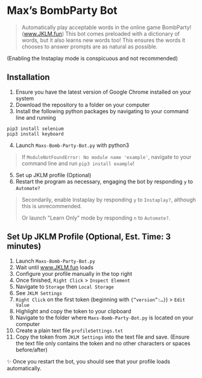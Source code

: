 # Max’s BombParty Bot

> Automatically play acceptable words in the online game BombParty! (www.JKLM.fun) This bot comes preloaded with a dictionary of words, but it also learns new words too! This ensures the words it chooses to answer prompts are as natural as possible. 

(Enabling the Instaplay mode is conspicuous and not recommended)


## Installation
1. Ensure you have the latest version of Google Chrome installed on your system
2. Download the repository to a folder on your computer
3. Install the following python packages by navigating to your command line and running
```
pip3 install selenium
pip3 install keyboard
```
4. Launch `Maxs-Bomb-Party-Bot.py` with python3
> If `ModuleNotFoundError: No module name 'example'`, navigate to your command line and run `pip3 install example`!
5. Set up JKLM profile (Optional)
6. Restart the program as necessary, engaging the bot by responding `y` to `Automate?`
> Secondarily, enable Instaplay by responding `y` to `Instaplay?`, although this is unrecommended.
> 
> Or launch "Learn Only" mode by responding `n` to `Automate?`.


## Set Up JKLM Profile (Optional, Est. Time: 3 minutes)

1. Launch `Maxs-Bomb-Party-Bot.py`
2. Wait until www.JKLM.fun loads
3. Configure your profile manually in the top right
4. Once finished, `Right Click` > `Inspect Element`
5. Navigate to `Storage` then `Local Storage`
6. See `JKLM Settings`
7. `Right Click` on the first token (beginning with `{“version”:…}`) > `Edit Value`
8. Highlight and copy the token to your clipboard
9. Navigate to the folder where `Maxs-Bomb-Party-Bot.py` is located on your computer
10. Create a plain text file `profileSettings.txt`
11. Copy the token from `JKLM Settings` into the text file and save. (Ensure the text file only contains the token and no other characters or spaces before/after)

✨ Once you restart the bot, you should see that your profile loads automatically.
